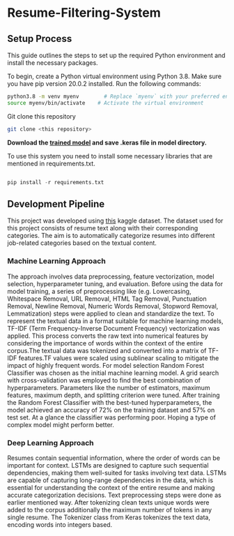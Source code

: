 # Resume-Filtering-System

## Setup Process

This guide outlines the steps to set up the required Python environment and install the necessary packages.

To begin, create a Python virtual environment using Python 3.8. Make sure you have pip version 20.0.2 installed. Run the following commands:

```bash
python3.8 -m venv myenv        # Replace `myenv` with your preferred environment name
source myenv/bin/activate    # Activate the virtual environment
```
Git clone this repository
```bash
git clone <this repository>
```
**Download the [trained model](https://drive.google.com/file/d/1xvCXp8b-SWXJnpEDTwCD9MF_uIarcdm_/view?usp=drive_link) and save .keras file in model directory.**

To use this system you need to install some necessary libraries that are mentioned in requirements.txt.
```python

pip install -r requirements.txt

```
## Development Pipeline
This project was developed using [this](https://www.kaggle.com/datasets/snehaanbhawal/resume-dataset) kaggle dataset. The dataset used for this project consists of resume text along with their corresponding categories. The aim is to automatically categorize resumes into different job-related categories based on the textual content. 
### Machine Learning Approach
The approach involves data preprocessing, feature vectorization, model selection, hyperparameter tuning, and evaluation. Before using the data for model training, a series of preprocessing like (e.g. Lowercasing, Whitespace Removal, URL Removal, HTML Tag Removal, Punctuation Removal, Newline Removal, Numeric Words Removal, Stopword Removal, Lemmatization) steps were applied to clean and standardize the text. To represent the textual data in a format suitable for machine learning models, TF-IDF (Term Frequency-Inverse Document Frequency) vectorization was applied. This process converts the raw text into numerical features by considering the importance of words within the context of the entire corpus.The textual data was tokenized and converted into a matrix of TF-IDF features.TF values were scaled using sublinear scaling to mitigate the impact of highly frequent words. For model selection Random Forest Classifier was chosen as the initial machine learning model. A grid search with cross-validation was employed to find the best combination of hyperparameters. Parameters like the number of estimators, maximum features, maximum depth, and splitting criterion were tuned. After training the Random Forest Classifier with the best-tuned hyperparameters, the model achieved an accuracy of 72% on the training dataset and 57% on test set.
At a glance the classifier was performing poor. Hoping a type of complex model might perform better.
### Deep Learning Approach
Resumes contain sequential information, where the order of words can be important for context. LSTMs are designed to capture such sequential dependencies, making them well-suited for tasks involving text data. LSTMs are capable of capturing long-range dependencies in the data, which is essential for understanding the context of the entire resume and making accurate categorization decisions. Text preprocessing steps were done as earlier mentioned way. After tokenizing clean texts unique words were added to the corpus additionally the maximum number of tokens in any single resume. The Tokenizer class from Keras tokenizes the text data, encoding words into integers based.
